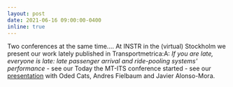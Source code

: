 ```yaml
---
layout: post
date: 2021-06-16 09:00:00-0400
inline: true
---
```


Two conferences at the same time.... At INSTR in the (virtual) Stockholm we present our work lately published in Transportmetrica:A: _If you are late, everyone is late: late passenger arrival and ride-pooling systems' performance_ - see our 
Today the MT-ITS conference started - see our [presentation](/./assets/pdf/INSTR_LatePooling.pdf) with Oded Cats, Andres Fielbaum and Javier Alonso-Mora.
